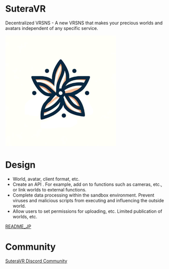 # SuteraVR

Decentralized VRSNS - A new VRSNS that makes your precious worlds and avatars independent of any specific service.

<img src="/assets/images/suteraVRlogo.png" title="SuteraVR's logo" width="350" height="350">

# Design

- World, avatar, client format, etc.
- Create an API . For example, add on to functions such as cameras, etc., or link worlds to external functions.
- Complete data processing within the sandbox environment. Prevent viruses and malicious scripts from executing and influencing the outside world.
- Allow users to set permissions for uploading, etc. Limited publication of worlds, etc.

[README_JP](https://github.com/SuteraVR/SuteraVR/blob/main/README_JP.md)

# Community

[SuteraVR Discord Community](https://discord.gg/TUeNAzU8kd)
